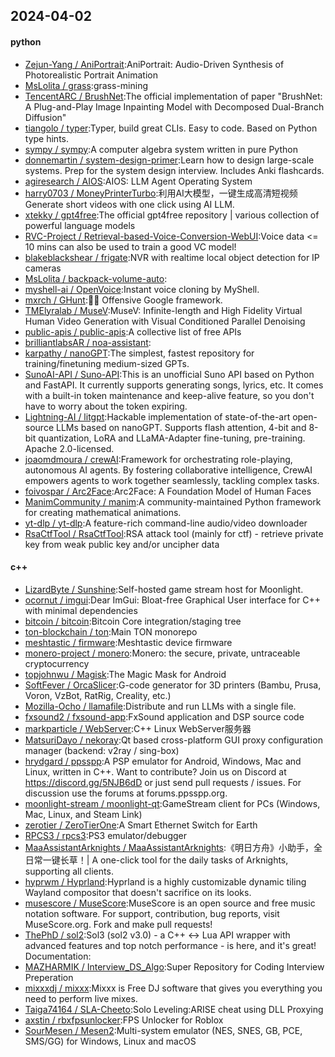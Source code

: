## 2024-04-02

#### python
* [Zejun-Yang / AniPortrait](https://github.com/Zejun-Yang/AniPortrait):AniPortrait: Audio-Driven Synthesis of Photorealistic Portrait Animation
* [MsLolita / grass](https://github.com/MsLolita/grass):grass-mining
* [TencentARC / BrushNet](https://github.com/TencentARC/BrushNet):The official implementation of paper "BrushNet: A Plug-and-Play Image Inpainting Model with Decomposed Dual-Branch Diffusion"
* [tiangolo / typer](https://github.com/tiangolo/typer):Typer, build great CLIs. Easy to code. Based on Python type hints.
* [sympy / sympy](https://github.com/sympy/sympy):A computer algebra system written in pure Python
* [donnemartin / system-design-primer](https://github.com/donnemartin/system-design-primer):Learn how to design large-scale systems. Prep for the system design interview. Includes Anki flashcards.
* [agiresearch / AIOS](https://github.com/agiresearch/AIOS):AIOS: LLM Agent Operating System
* [harry0703 / MoneyPrinterTurbo](https://github.com/harry0703/MoneyPrinterTurbo):利用AI大模型，一键生成高清短视频 Generate short videos with one click using AI LLM.
* [xtekky / gpt4free](https://github.com/xtekky/gpt4free):The official gpt4free repository | various collection of powerful language models
* [RVC-Project / Retrieval-based-Voice-Conversion-WebUI](https://github.com/RVC-Project/Retrieval-based-Voice-Conversion-WebUI):Voice data <= 10 mins can also be used to train a good VC model!
* [blakeblackshear / frigate](https://github.com/blakeblackshear/frigate):NVR with realtime local object detection for IP cameras
* [MsLolita / backpack-volume-auto](https://github.com/MsLolita/backpack-volume-auto):
* [myshell-ai / OpenVoice](https://github.com/myshell-ai/OpenVoice):Instant voice cloning by MyShell.
* [mxrch / GHunt](https://github.com/mxrch/GHunt):🕵️‍♂️ Offensive Google framework.
* [TMElyralab / MuseV](https://github.com/TMElyralab/MuseV):MuseV: Infinite-length and High Fidelity Virtual Human Video Generation with Visual Conditioned Parallel Denoising
* [public-apis / public-apis](https://github.com/public-apis/public-apis):A collective list of free APIs
* [brilliantlabsAR / noa-assistant](https://github.com/brilliantlabsAR/noa-assistant):
* [karpathy / nanoGPT](https://github.com/karpathy/nanoGPT):The simplest, fastest repository for training/finetuning medium-sized GPTs.
* [SunoAI-API / Suno-API](https://github.com/SunoAI-API/Suno-API):This is an unofficial Suno API based on Python and FastAPI. It currently supports generating songs, lyrics, etc. It comes with a built-in token maintenance and keep-alive feature, so you don't have to worry about the token expiring.
* [Lightning-AI / litgpt](https://github.com/Lightning-AI/litgpt):Hackable implementation of state-of-the-art open-source LLMs based on nanoGPT. Supports flash attention, 4-bit and 8-bit quantization, LoRA and LLaMA-Adapter fine-tuning, pre-training. Apache 2.0-licensed.
* [joaomdmoura / crewAI](https://github.com/joaomdmoura/crewAI):Framework for orchestrating role-playing, autonomous AI agents. By fostering collaborative intelligence, CrewAI empowers agents to work together seamlessly, tackling complex tasks.
* [foivospar / Arc2Face](https://github.com/foivospar/Arc2Face):Arc2Face: A Foundation Model of Human Faces
* [ManimCommunity / manim](https://github.com/ManimCommunity/manim):A community-maintained Python framework for creating mathematical animations.
* [yt-dlp / yt-dlp](https://github.com/yt-dlp/yt-dlp):A feature-rich command-line audio/video downloader
* [RsaCtfTool / RsaCtfTool](https://github.com/RsaCtfTool/RsaCtfTool):RSA attack tool (mainly for ctf) - retrieve private key from weak public key and/or uncipher data

#### c++
* [LizardByte / Sunshine](https://github.com/LizardByte/Sunshine):Self-hosted game stream host for Moonlight.
* [ocornut / imgui](https://github.com/ocornut/imgui):Dear ImGui: Bloat-free Graphical User interface for C++ with minimal dependencies
* [bitcoin / bitcoin](https://github.com/bitcoin/bitcoin):Bitcoin Core integration/staging tree
* [ton-blockchain / ton](https://github.com/ton-blockchain/ton):Main TON monorepo
* [meshtastic / firmware](https://github.com/meshtastic/firmware):Meshtastic device firmware
* [monero-project / monero](https://github.com/monero-project/monero):Monero: the secure, private, untraceable cryptocurrency
* [topjohnwu / Magisk](https://github.com/topjohnwu/Magisk):The Magic Mask for Android
* [SoftFever / OrcaSlicer](https://github.com/SoftFever/OrcaSlicer):G-code generator for 3D printers (Bambu, Prusa, Voron, VzBot, RatRig, Creality, etc.)
* [Mozilla-Ocho / llamafile](https://github.com/Mozilla-Ocho/llamafile):Distribute and run LLMs with a single file.
* [fxsound2 / fxsound-app](https://github.com/fxsound2/fxsound-app):FxSound application and DSP source code
* [markparticle / WebServer](https://github.com/markparticle/WebServer):C++ Linux WebServer服务器
* [MatsuriDayo / nekoray](https://github.com/MatsuriDayo/nekoray):Qt based cross-platform GUI proxy configuration manager (backend: v2ray / sing-box)
* [hrydgard / ppsspp](https://github.com/hrydgard/ppsspp):A PSP emulator for Android, Windows, Mac and Linux, written in C++. Want to contribute? Join us on Discord at https://discord.gg/5NJB6dD or just send pull requests / issues. For discussion use the forums at forums.ppsspp.org.
* [moonlight-stream / moonlight-qt](https://github.com/moonlight-stream/moonlight-qt):GameStream client for PCs (Windows, Mac, Linux, and Steam Link)
* [zerotier / ZeroTierOne](https://github.com/zerotier/ZeroTierOne):A Smart Ethernet Switch for Earth
* [RPCS3 / rpcs3](https://github.com/RPCS3/rpcs3):PS3 emulator/debugger
* [MaaAssistantArknights / MaaAssistantArknights](https://github.com/MaaAssistantArknights/MaaAssistantArknights):《明日方舟》小助手，全日常一键长草！| A one-click tool for the daily tasks of Arknights, supporting all clients.
* [hyprwm / Hyprland](https://github.com/hyprwm/Hyprland):Hyprland is a highly customizable dynamic tiling Wayland compositor that doesn't sacrifice on its looks.
* [musescore / MuseScore](https://github.com/musescore/MuseScore):MuseScore is an open source and free music notation software. For support, contribution, bug reports, visit MuseScore.org. Fork and make pull requests!
* [ThePhD / sol2](https://github.com/ThePhD/sol2):Sol3 (sol2 v3.0) - a C++ <-> Lua API wrapper with advanced features and top notch performance - is here, and it's great! Documentation:
* [MAZHARMIK / Interview_DS_Algo](https://github.com/MAZHARMIK/Interview_DS_Algo):Super Repository for Coding Interview Preperation
* [mixxxdj / mixxx](https://github.com/mixxxdj/mixxx):Mixxx is Free DJ software that gives you everything you need to perform live mixes.
* [Taiga74164 / SLA-Cheeto](https://github.com/Taiga74164/SLA-Cheeto):Solo Leveling:ARISE cheat using DLL Proxying
* [axstin / rbxfpsunlocker](https://github.com/axstin/rbxfpsunlocker):FPS Unlocker for Roblox
* [SourMesen / Mesen2](https://github.com/SourMesen/Mesen2):Multi-system emulator (NES, SNES, GB, PCE, SMS/GG) for Windows, Linux and macOS
